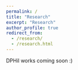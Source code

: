 ```yaml
---
permalink: /
title: "Research"
excerpt: "Research"
author_profile: true
redirect_from:
  - /research/
  - /research.html
---
```


DPHil works coming soon :)
